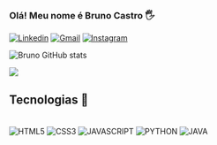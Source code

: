 ### Olá! Meu nome é Bruno Castro 🖐️

[![Linkedin](	https://img.shields.io/badge/LinkedIn-0077B5?style=for-the-badge&logo=linkedin&logoColor=white)](https://www.linkedin.com/in/bruno-sousa-271764188/)
[![Gmail](	https://img.shields.io/badge/Gmail-D14836?style=for-the-badge&logo=gmail&logoColor=white)](mailto:brunocastroleandro@gmail.com)
[![Instagram](https://img.shields.io/badge/Instagram-E4405F?style=for-the-badge&logo=instagram&logoColor=white)](https://www.instagram.com/brunno_cxstro/)

![Bruno GitHub stats](https://github-readme-stats.vercel.app/api?username=castrobrunno&show_icons=true&theme=radical)

![](https://github-readme-stats.vercel.app/api/top-langs/?username=CastroBrunno&theme=radical&hide_border=false&include_all_commits=false&count_private=false&layout=compact)

## Tecnologias 🚀

<div style="display: inline_block"><br/>
  <img align="center" alt="HTML5" src="https://img.shields.io/badge/HTML5-E34F26?style=for-the-badge&logo=html5&logoColor=white"/>
  <img align="center" alt="CSS3" src="https://img.shields.io/badge/CSS3-1572B6?style=for-the-badge&logo=css3&logoColor=white"/>
  <img align="center" alt="JAVASCRIPT" src="https://img.shields.io/badge/JavaScript-F7DF1E?style=for-the-badge&logo=javascript&logoColor=black"/>
  <img align="center" alt="PYTHON" src="https://img.shields.io/badge/Python-14354C?style=for-the-badge&logo=python&logoColor=white"/>
  <img align="center" alt="JAVA" src="https://img.shields.io/badge/Java-ED8B00?style=for-the-badge&logo=openjdk&logoColor=white"/>
</div>








